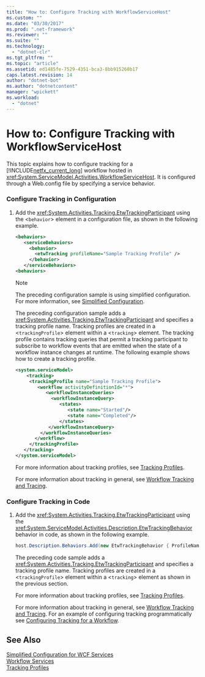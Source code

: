 ```yaml
---
title: "How to: Configure Tracking with WorkflowServiceHost"
ms.custom: ""
ms.date: "03/30/2017"
ms.prod: ".net-framework"
ms.reviewer: ""
ms.suite: ""
ms.technology: 
  - "dotnet-clr"
ms.tgt_pltfrm: ""
ms.topic: "article"
ms.assetid: ed1485fe-7529-4351-bca3-8bb915260b17
caps.latest.revision: 14
author: "dotnet-bot"
ms.author: "dotnetcontent"
manager: "wpickett"
ms.workload: 
  - "dotnet"
---
```

# How to: Configure Tracking with WorkflowServiceHost
This topic explains how to configure tracking for a [!INCLUDE[netfx_current_long](../../../../includes/netfx-current-long-md.md)] workflow hosted in <xref:System.ServiceModel.Activities.WorkflowServiceHost>. It is configured through a Web.config file by specifying a service behavior.  
  
### Configure Tracking in Configuration  
  
1.  Add the <xref:System.Activities.Tracking.EtwTrackingParticipant> using the <`behavior`> element in a configuration file, as shown in the following example.  
  
    ```xml  
    <behaviors>  
       <serviceBehaviors>  
         <behavior>  
           <etwTracking profileName="Sample Tracking Profile" />  
         </behavior>              
       </serviceBehaviors>  
    <behaviors>  
    ```  
  
    > [!NOTE]
    >  The preceding configuration sample is using simplified configuration. For more information, see [Simplified Configuration](../../../../docs/framework/wcf/simplified-configuration.md).  
  
     The preceding configuration sample adds a <xref:System.Activities.Tracking.EtwTrackingParticipant> and specifies a tracking profile name. Tracking profiles are created in a <`trackingProfile`> element within a <`tracking`> element. The tracking profile contains tracking queries that permit a tracking participant to subscribe to workflow events that are emitted when the state of a workflow instance changes at runtime. The following example shows how to create a tracking profile.  
  
    ```xml  
    <system.serviceModel>  
        <tracking>   
         <trackingProfile name="Sample Tracking Profile">  
            <workflow activityDefinitionId="*">  
               <workflowInstanceQueries>  
                 <workflowInstanceQuery>  
                    <states>  
                       <state name="Started"/>  
                       <state name="Completed"/>  
                    </states>  
                </workflowInstanceQuery>  
             </workflowInstanceQueries>  
           </workflow>  
         </trackingProfile>   
       </tracking>  
    </system.serviceModel>  
    ```  
  
     For more information about tracking profiles, see [Tracking Profiles](../../../../docs/framework/windows-workflow-foundation/tracking-profiles.md).  
  
     For more information about tracking in general, see [Workflow Tracking and Tracing](../../../../docs/framework/windows-workflow-foundation/workflow-tracking-and-tracing.md).  
  
### Configure Tracking in Code  
  
1.  Add the <xref:System.Activities.Tracking.EtwTrackingParticipant> using the <xref:System.ServiceModel.Activities.Description.EtwTrackingBehavior> behavior in code, as shown in the following example.  
  
    ```csharp  
    host.Description.Behaviors.Add(new EtwTrackingBehavior { ProfileName = "Sample Tracking Profile" });  
    ```  
  
     The preceding code sample adds a <xref:System.Activities.Tracking.EtwTrackingParticipant> and specifies a tracking profile name. Tracking profiles are created in a <`trackingProfile`> element within a <`tracking`> element as shown in the previous section.  
  
     For more information about tracking profiles, see [Tracking Profiles](../../../../docs/framework/windows-workflow-foundation/tracking-profiles.md).  
  
     For more information about tracking in general, see [Workflow Tracking and Tracing](../../../../docs/framework/windows-workflow-foundation/workflow-tracking-and-tracing.md). For an example of configuring tracking programmatically see [Configuring Tracking for a Workflow](../../../../docs/framework/windows-workflow-foundation/configuring-tracking-for-a-workflow.md).  
  
## See Also  
 [Simplified Configuration for WCF Services](../../../../docs/framework/wcf/samples/simplified-configuration-for-wcf-services.md)  
 [Workflow Services](../../../../docs/framework/wcf/feature-details/workflow-services.md)  
 [Tracking Profiles](../../../../docs/framework/windows-workflow-foundation/tracking-profiles.md)
